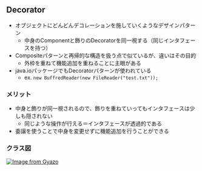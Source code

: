 ## Decorator
- オブジェクトにどんどんデコレーションを施していくようなデザインパターン
    - 中身のComponentと飾りのDecoratorを同一視する（同じインタフェースを持つ）
- Compositeパターンと再帰的な構造を扱う点で似ているが、違いはその目的
    - 外枠を重ねて機能追加を重ねることに主眼がある
- java.ioパッケージでもDecoratorパターンが使われている
    - ex. `new BuffredReader(new FileReader("test.txt"));`

### メリット
- 中身と飾りが同一視されるので、飾りを重ねていってもインタフェースは少しも隠されない
    - 同じような操作が行える＝インタフェースが透過的である
- 委譲を使うことで中身を変更せずに機能追加を行うことができる

### クラス図
[![Image from Gyazo](https://i.gyazo.com/30dabef2f303bb9544d0596aac995fce.png)](https://gyazo.com/30dabef2f303bb9544d0596aac995fce)